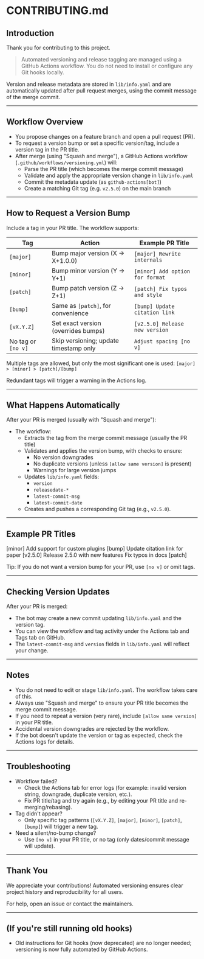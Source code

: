 # CONTRIBUTING.md

## Introduction

Thank you for contributing to this project.

> Automated versioning and release tagging are managed using a GitHub Actions workflow.
> You do not need to install or configure any Git hooks locally.

Version and release metadata are stored in `lib/info.yaml` and are automatically updated after pull request merges, using the commit message of the merge commit.

---

## Workflow Overview

- You propose changes on a feature branch and open a pull request (PR).
- To request a version bump or set a specific version/tag, include a version tag in the PR title.
- After merge (using "Squash and merge"), a GitHub Actions workflow (`.github/workflows/versioning.yml`) will:
  - Parse the PR title (which becomes the merge commit message)
  - Validate and apply the appropriate version change in `lib/info.yaml`
  - Commit the metadata update (as `github-actions[bot]`)
  - Create a matching Git tag (e.g. `v2.5.0`) on the main branch

---

## How to Request a Version Bump

Include a tag in your PR title. The workflow supports:

| Tag                | Action                                 | Example PR Title                      |
|--------------------|----------------------------------------|---------------------------------------|
| `[major]`          | Bump major version (X → X+1.0.0)       | `[major] Rewrite internals`           |
| `[minor]`          | Bump minor version (Y → Y+1)           | `[minor] Add option for format`       |
| `[patch]`          | Bump patch version (Z → Z+1)           | `[patch] Fix typos and style`         |
| `[bump]`           | Same as `[patch]`, for convenience     | `[bump] Update citation link`         |
| `[vX.Y.Z]`         | Set exact version (overrides bumps)    | `[v2.5.0] Release new version`        |
| No tag or `[no v]` | Skip versioning; update timestamp only | `Adjust spacing [no v]`               |

Multiple tags are allowed, but only the most significant one is used:
`[major] > [minor] > [patch]/[bump]`

Redundant tags will trigger a warning in the Actions log.

---

## What Happens Automatically

After your PR is merged (usually with "Squash and merge"):

- The workflow:
  - Extracts the tag from the merge commit message (usually the PR title)
  - Validates and applies the version bump, with checks to ensure:
    - No version downgrades
    - No duplicate versions (unless `[allow same version]` is present)
    - Warnings for large version jumps
  - Updates `lib/info.yaml` fields:
    - `version`
    - `releasedate-*`
    - `latest-commit-msg`
    - `latest-commit-date`
  - Creates and pushes a corresponding Git tag (e.g., `v2.5.0`).

---

## Example PR Titles

[minor] Add support for custom plugins
[bump] Update citation link for paper
[v2.5.0] Release 2.5.0 with new features
Fix typos in docs [patch]

Tip: If you do not want a version bump for your PR, use `[no v]` or omit tags.

---

## Checking Version Updates

After your PR is merged:
- The bot may create a new commit updating `lib/info.yaml` and the version tag.
- You can view the workflow and tag activity under the Actions tab and Tags tab on GitHub.
- The `latest-commit-msg` and `version` fields in `lib/info.yaml` will reflect your change.

---

## Notes

- You do not need to edit or stage `lib/info.yaml`. The workflow takes care of this.
- Always use "Squash and merge" to ensure your PR title becomes the merge commit message.
- If you need to repeat a version (very rare), include `[allow same version]` in your PR title.
- Accidental version downgrades are rejected by the workflow.
- If the bot doesn't update the version or tag as expected, check the Actions logs for details.

---

## Troubleshooting

- Workflow failed?
  - Check the Actions tab for error logs (for example: invalid version string, downgrade, duplicate version, etc.).
  - Fix PR title/tag and try again (e.g., by editing your PR title and re-merging/rebasing).
- Tag didn't appear?
  - Only specific tag patterns (`[vX.Y.Z]`, `[major]`, `[minor]`, `[patch]`, `[bump]`) will trigger a new tag.
- Need a silent/no-bump change?
  - Use `[no v]` in your PR title, or no tag (only dates/commit message will update).

---

## Thank You

We appreciate your contributions!
Automated versioning ensures clear project history and reproducibility for all users.

For help, open an issue or contact the maintainers.

---

## (If you're still running old hooks)

- Old instructions for Git hooks (now deprecated) are no longer needed; versioning is now fully automated by GitHub Actions.
